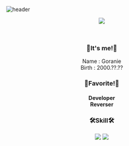 
![header](https://capsule-render.vercel.app/api?type=Waving&color=00000000&height=300&section=header&text=G0r4ni8's%20Git🐈‍⬛&fontSize=90)
<p align="center"> 
  <img src="https://github-readme-stats.vercel.app/api?username=kigma00&theme=dark&show_icons=true"/></a>
</p>
<br/>

<h3 align="center">👋It's me!👋</h3>
<p align="center">
  <a>Name : Goranie</a><br/>
  <a>Birth : 2000.??.??</a><br/>  
  <a>
</p>

<h3 align="center">👋Favorite!👋</h3>
<h4 align="center">
  <a>Developer</a><br/>
  <a>Reverser</a>
</h4>

<h3 align="center">🛠️Skill🛠️</h3>
<h4 align="center">
  <img src="https://img.shields.io/badge/C-A8B9CC?style=for-the-badge&logo=C&logoColor=white">
  <img src="https://img.shields.io/badge/C++-00599C?style=for-the-badge&logo=C++&logoColor=white">
</h4>
 <br/>
 
